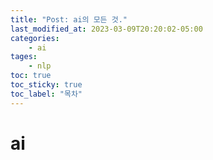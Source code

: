 ```yaml
---
title: "Post: ai의 모든 것."
last_modified_at: 2023-03-09T20:20:02-05:00
categories:
    - ai
tages:
    - nlp
toc: true
toc_sticky: true
toc_label: "목차"
---
```




# ai

